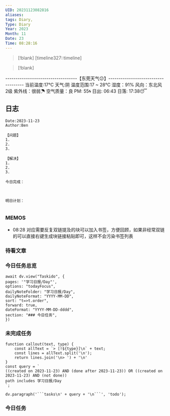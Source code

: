 ```yaml
---
UID: 20231123082816
aliases: 
tags: Diary,
Type: Diary
Year: 2023
Month: 11
Date: 23
Time: 08:28:16
---
```

> [!blank] 
> [timeline327::timeline]

>[!blank]
> 
-----------------------------------【东莞天气😕】------------------------------------
当前温度:17℃
天气:阴
温度范围:17 ~ 28℃
湿度：91%
风向：东北风 2级
紫外线：很弱☂
空气质量：良 PM: 55🌀
日出: 06:43 日落: 17:38😴

## 日志

```
Date:2023-11-23
Author:Ben

【问题】
1.
2.
3.

【解决】
1.
2.
3.

今日完成：



明日计划：


```

### MEMOS

- 08:28 对应需要反复双链提及的块可以加入书签，方便回顾，如果非经常双链的可以直接右键生成块链接粘贴即可，这样不会污染书签列表



### 待看文章



### 今日任务总览

```dataviewjs
await dv.view("Taskido", {
pages: '"学习日报/Day"',
options: "todayFocus",
dailyNoteFolder: "学习日报/Day",
dailyNoteFormat: "YYYY-MM-DD",
sort: "t=>t.order",
forward: true,
dateFormat: "YYYY-MM-DD-dddd",
section: "### 今日任务",
})
```

### 未完成任务

```dataviewjs
function callout(text, type) {
    const allText = `> [!${type}]\n` + text;
    const lines = allText.split('\n');
    return lines.join('\n> ') + '\n'
}
const query = `
((created on 2023-11-23) AND (done after 2023-11-23)) OR ((created on 2023-11-23) AND (not done))
path includes 学习日报/Day
`;

dv.paragraph('```tasks\n' + query + '\n```', 'todo');
```


### 今日任务
